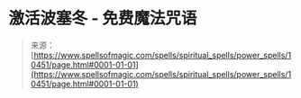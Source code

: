 <!--yml

category: 未分类

date: 2024-06-12 18:47:05

-->

# 激活波塞冬 - 免费魔法咒语

> 来源：[https://www.spellsofmagic.com/spells/spiritual_spells/power_spells/10451/page.html#0001-01-01](https://www.spellsofmagic.com/spells/spiritual_spells/power_spells/10451/page.html#0001-01-01)
